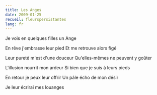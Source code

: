 ```yaml
---
title: Les Anges
date: 2009-01-25
recueil: fleurspersistantes
lang: fr
---
```


Je vois en quelques filles un Ange

En rêve j'embrasse leur pied
Et me retrouve alors figé

Leur pureté m'est d'une douceur
Qu'elles-mêmes ne peuvent y goûter

L'illusion nourrit mon ardeur
Si bien que je suis à leurs pieds

En retour je peux leur offrir
Un pâle écho de mon désir

Je leur écrirai mes louanges
